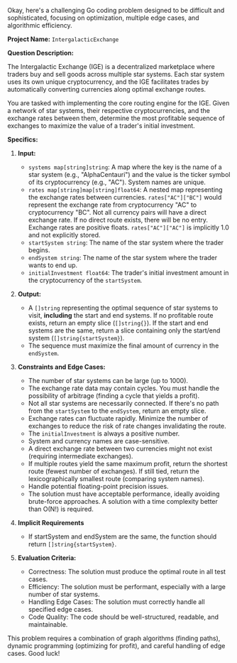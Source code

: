 Okay, here's a challenging Go coding problem designed to be difficult and sophisticated, focusing on optimization, multiple edge cases, and algorithmic efficiency.

**Project Name:** `IntergalacticExchange`

**Question Description:**

The Intergalactic Exchange (IGE) is a decentralized marketplace where traders buy and sell goods across multiple star systems. Each star system uses its own unique cryptocurrency, and the IGE facilitates trades by automatically converting currencies along optimal exchange routes.

You are tasked with implementing the core routing engine for the IGE. Given a network of star systems, their respective cryptocurrencies, and the exchange rates between them, determine the most profitable sequence of exchanges to maximize the value of a trader's initial investment.

**Specifics:**

1.  **Input:**
    *   `systems map[string]string`: A map where the key is the name of a star system (e.g., "AlphaCentauri") and the value is the ticker symbol of its cryptocurrency (e.g., "AC").  System names are unique.
    *   `rates map[string]map[string]float64`: A nested map representing the exchange rates between currencies. `rates["AC"]["BC"]` would represent the exchange rate from cryptocurrency "AC" to cryptocurrency "BC".  Not all currency pairs will have a direct exchange rate. If no direct route exists, there will be no entry. Exchange rates are positive floats. `rates["AC"]["AC"]` is implicitly 1.0 and not explicitly stored.
    *   `startSystem string`: The name of the star system where the trader begins.
    *   `endSystem string`: The name of the star system where the trader wants to end up.
    *   `initialInvestment float64`: The trader's initial investment amount in the cryptocurrency of the `startSystem`.

2.  **Output:**
    *   A `[]string` representing the optimal sequence of star systems to visit, **including** the start and end systems. If no profitable route exists, return an empty slice (`[]string{}`). If the start and end systems are the same, return a slice containing only the start/end system (`[]string{startSystem}`).
    *   The sequence must maximize the final amount of currency in the `endSystem`.

3.  **Constraints and Edge Cases:**
    *   The number of star systems can be large (up to 1000).
    *   The exchange rate data may contain cycles. You must handle the possibility of arbitrage (finding a cycle that yields a profit).
    *   Not all star systems are necessarily connected.  If there's no path from the `startSystem` to the `endSystem`, return an empty slice.
    *   Exchange rates can fluctuate rapidly. Minimize the number of exchanges to reduce the risk of rate changes invalidating the route.
    *   The `initialInvestment` is always a positive number.
    *   System and currency names are case-sensitive.
    *   A direct exchange rate between two currencies might not exist (requiring intermediate exchanges).
    *   If multiple routes yield the same maximum profit, return the shortest route (fewest number of exchanges).  If still tied, return the lexicographically smallest route (comparing system names).
    *   Handle potential floating-point precision issues.
    *   The solution must have acceptable performance, ideally avoiding brute-force approaches. A solution with a time complexity better than O(N!) is required.

4. **Implicit Requirements**
    * If startSystem and endSystem are the same, the function should return `[]string{startSystem}`.

5.  **Evaluation Criteria:**
    *   Correctness: The solution must produce the optimal route in all test cases.
    *   Efficiency: The solution must be performant, especially with a large number of star systems.
    *   Handling Edge Cases: The solution must correctly handle all specified edge cases.
    *   Code Quality: The code should be well-structured, readable, and maintainable.

This problem requires a combination of graph algorithms (finding paths), dynamic programming (optimizing for profit), and careful handling of edge cases. Good luck!
